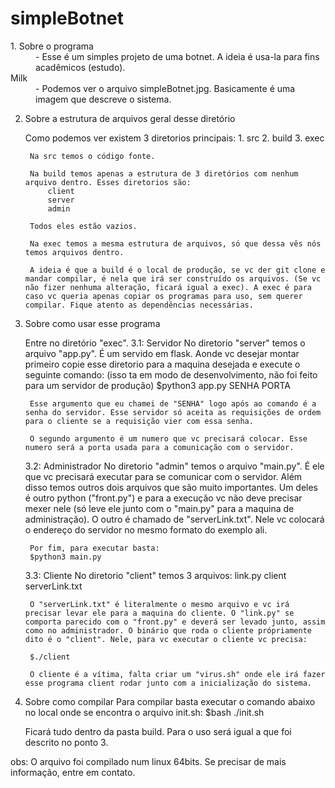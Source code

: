 # simpleBotnet

<dl>
  <dt>1. Sobre o programa</dt>
  <dd>- Esse é um simples projeto de uma botnet. A ideia é usa-la para fins acadêmicos (estudo).</dd>
  <dt>Milk</dt>
  <dd>- Podemos ver o arquivo simpleBotnet.jpg. Basicamente é uma imagem que descreve o sistema.</dd>
</dl>
    
    

2. Sobre a estrutura de arquivos geral desse diretório

    Como podemos ver existem 3 diretorios principais:
        1. src
        2. build
        3. exec

        Na src temos o código fonte.

        Na build temos apenas a estrutura de 3 diretórios com nenhum arquivo dentro. Esses diretorios são:
            client
            server
            admin
            
        Todos eles estão vazios.

        Na exec temos a mesma estrutura de arquivos, só que dessa vês nós temos arquivos dentro.

        A ideia é que a build é o local de produção, se vc der git clone e mandar compilar, é nela que irá ser construído os arquivos. (Se vc não fizer nenhuma alteração, ficará igual a exec). A exec é para caso vc queria apenas copiar os programas para uso, sem querer compilar. Fique atento as dependências necessárias.

3. Sobre como usar esse programa

    Entre no diretório "exec".
    3.1: Servidor
        No diretorio "server" temos o arquivo "app.py". É um servido em flask. Aonde vc desejar montar primeiro copie esse diretorio para a maquina desejada e execute o seguinte comando: (isso ta em modo de desenvolvimento, não foi feito para um servidor de produção)
        $python3 app.py SENHA PORTA
    
        Esse argumento que eu chamei de "SENHA" logo após ao comando é a senha do servidor. Esse servidor só aceita as requisições de ordem para o cliente se a requisição vier com essa senha.

        O segundo argumento é um numero que vc precisará colocar. Esse numero será a porta usada para a comunicação com o servidor.

    3.2: Administrador
        No diretorio "admin" temos o arquivo "main.py". É ele que vc precisará executar para se comunicar com o servidor. Além disso temos outros dois arquivos que são muito importantes. Um deles é outro python ("front.py") e para a execução vc não deve precisar mexer nele (só leve ele junto com o "main.py" para a maquina de administração). 
        O outro é chamado de "serverLink.txt". Nele vc colocará o endereço do servidor no mesmo formato do exemplo ali.
        
        Por fim, para executar basta:
        $python3 main.py
        
    3.3: Cliente
        No diretorio "client" temos 3 arquivos:
            link.py
            client
            serverLink.txt
        
        O "serverLink.txt" é literalmente o mesmo arquivo e vc irá precisar levar ele para a maquina do cliente. O "link.py" se comporta parecido com o "front.py" e deverá ser levado junto, assim como no administrador. O binário que roda o cliente própriamente dito é o "client". Nele, para vc executar o cliente vc precisa:

        $./client

        O cliente é a vítima, falta criar um "virus.sh" onde ele irá fazer esse programa client rodar junto com a inicialização do sistema.

4. Sobre como compilar
    Para compilar basta executar o comando abaixo no local onde se encontra o arquivo init.sh:
        $bash ./init.sh 
    
    Ficará tudo dentro da pasta build. Para o uso será igual a que foi descrito no ponto 3.

obs:
    O arquivo foi compilado num linux 64bits. Se precisar de mais informação, entre em contato.
